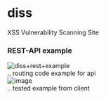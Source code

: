 # diss
XSS Vulnerability Scanning Site

### REST-API example
![diss+rest+example](https://user-images.githubusercontent.com/87087163/230889963-7feca456-17dc-4f3d-8e46-7d1fcf090f76.PNG)
<br/>
.. routing code example for api
<br/>
![image](https://user-images.githubusercontent.com/87087163/230890064-6650510f-f01b-4211-b03e-a129711e0bf2.png)
<br/>
.. tested example from client
